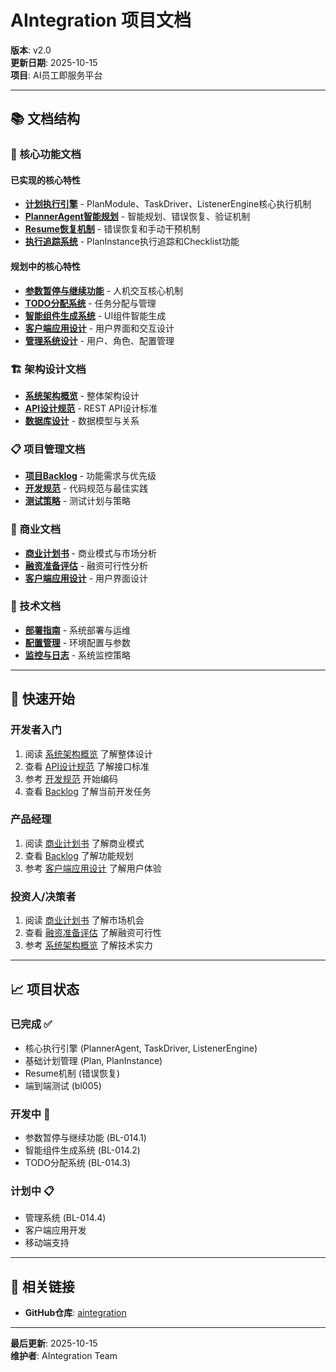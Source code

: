# AIntegration 项目文档

**版本**: v2.0  
**更新日期**: 2025-10-15  
**项目**: AI员工即服务平台

---

## 📚 文档结构

### 🎯 核心功能文档

#### 已实现的核心特性
- **[计划执行引擎](Core_Execution_Engine.md)** - PlanModule、TaskDriver、ListenerEngine核心执行机制
- **[PlannerAgent智能规划](PlannerAgent_Design.md)** - 智能规划、错误恢复、验证机制
- **[Resume恢复机制](Resume_Mechanism.md)** - 错误恢复和手动干预机制
- **[执行追踪系统](Execution_Trace_System.md)** - PlanInstance执行追踪和Checklist功能

#### 规划中的核心特性
- **[参数暂停与继续功能](Parameter_Pause_Continue.md)** - 人机交互核心机制
- **[TODO分配系统](TODO_Assignment_System.md)** - 任务分配与管理
- **[智能组件生成系统](Smart_Component_Generation.md)** - UI组件智能生成
- **[客户端应用设计](Client_Application_Design.md)** - 用户界面和交互设计
- **[管理系统设计](Management_System.md)** - 用户、角色、配置管理

### 🏗️ 架构设计文档
- **[系统架构概览](System_Architecture.md)** - 整体架构设计
- **[API设计规范](API_Design.md)** - REST API设计标准
- **[数据库设计](Database_Design.md)** - 数据模型与关系

### 📋 项目管理文档
- **[项目Backlog](Backlog.md)** - 功能需求与优先级
- **[开发规范](Development_Standards.md)** - 代码规范与最佳实践
- **[测试策略](Testing_Strategy.md)** - 测试计划与策略

### 💼 商业文档
- **[商业计划书](Business_Plan.md)** - 商业模式与市场分析
- **[融资准备评估](Funding_Readiness.md)** - 融资可行性分析
- **[客户端应用设计](Client_Application_Design.md)** - 用户界面设计

### 🔧 技术文档
- **[部署指南](Deployment_Guide.md)** - 系统部署与运维
- **[配置管理](Configuration_Management.md)** - 环境配置与参数
- **[监控与日志](Monitoring_Logging.md)** - 系统监控策略

---

## 🚀 快速开始

### 开发者入门
1. 阅读 [系统架构概览](System_Architecture.md) 了解整体设计
2. 查看 [API设计规范](API_Design.md) 了解接口标准
3. 参考 [开发规范](Development_Standards.md) 开始编码
4. 查看 [Backlog](Backlog.md) 了解当前开发任务

### 产品经理
1. 阅读 [商业计划书](Business_Plan.md) 了解商业模式
2. 查看 [Backlog](Backlog.md) 了解功能规划
3. 参考 [客户端应用设计](Client_Application_Design.md) 了解用户体验

### 投资人/决策者
1. 阅读 [商业计划书](Business_Plan.md) 了解市场机会
2. 查看 [融资准备评估](Funding_Readiness.md) 了解融资可行性
3. 参考 [系统架构概览](System_Architecture.md) 了解技术实力

---

## 📈 项目状态

### 已完成 ✅
- 核心执行引擎 (PlannerAgent, TaskDriver, ListenerEngine)
- 基础计划管理 (Plan, PlanInstance)
- Resume机制 (错误恢复)
- 端到端测试 (bl005)

### 开发中 🔄
- 参数暂停与继续功能 (BL-014.1)
- 智能组件生成系统 (BL-014.2)
- TODO分配系统 (BL-014.3)

### 计划中 📋
- 管理系统 (BL-014.4)
- 客户端应用开发
- 移动端支持

---

## 🔗 相关链接

- **GitHub仓库**: [aintegration](https://github.com/WillCaptain/aintegration)

---

**最后更新**: 2025-10-15  
**维护者**: AIntegration Team
